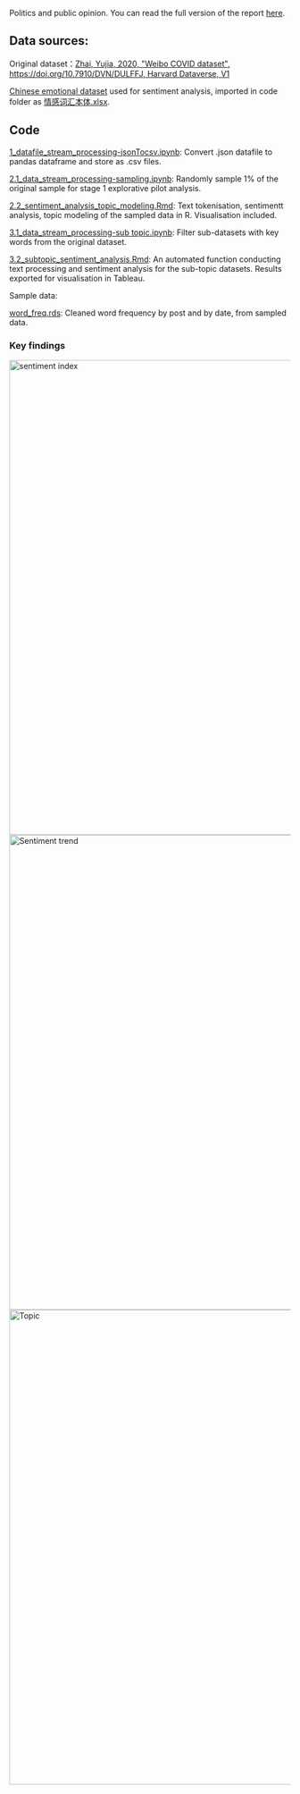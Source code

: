 

Politics and public opinion. You can read the full version of the report [here](https://github.com/Yvonne27Jin/POLI3115/blob/main/Final%20Research%20Proposal.pdf).

## Data sources:

Original dataset：[Zhai, Yujia, 2020, "Weibo COVID dataset", https://doi.org/10.7910/DVN/DULFFJ, Harvard Dataverse, V1](https://dataverse.harvard.edu/dataset.xhtml?persistentId=doi:10.7910/DVN/DULFFJ)

[Chinese emotional dataset](http://ir.dlut.edu.cn/info/1013/1142.htm) used for sentiment analysis, imported in code folder as [情感词汇本体.xlsx](https://github.com/Yvonne27Jin/POLI3115/blob/main/code/情感词汇本体.xlsx).



## Code

[1_datafile_stream_processing-jsonTocsv.ipynb](https://github.com/Yvonne27Jin/POLI3115/blob/main/code/1_datafile_stream_processing-jsonTocsv.ipynb): Convert .json datafile to pandas dataframe and store as .csv files.

[2.1_data_stream_processing-sampling.ipynb](https://github.com/Yvonne27Jin/POLI3115/blob/main/code/2.1_data_stream_processing-sampling.ipynb): Randomly sample 1% of the original sample for stage 1 explorative pilot analysis.

[2.2_sentiment_analysis_topic_modeling.Rmd](https://github.com/Yvonne27Jin/POLI3115/blob/main/code/2.2_sentiment_analysis_topic_modeling.Rmd): Text tokenisation, sentimentt analysis, topic modeling of the sampled data in R. Visualisation included.

[3.1_data_stream_processing-sub topic.ipynb](https://github.com/Yvonne27Jin/POLI3115/blob/main/code/3.1_data_stream_processing-subtopic.ipynb): Filter sub-datasets with key words from the original dataset.

[3.2_subtopic_sentiment_analysis.Rmd](https://github.com/Yvonne27Jin/POLI3115/blob/main/code/3.2_subtopic_sentiment_analysis.Rmd): An automated function conducting text processing and sentiment analysis for the sub-topic datasets. Results exported for visualisation in Tableau.



Sample data:

[word_freq.rds](https://github.com/Yvonne27Jin/POLI3115/blob/main/code/word_freq.rds): Cleaned word frequency by post and by date, from sampled data.

### Key findings
<img width="850" alt="sentiment index" src="https://github.com/user-attachments/assets/68f53705-4301-41b8-bd35-11dc6660ccf1">

<img width="850" alt="Sentiment trend" src="https://github.com/user-attachments/assets/2c427768-f39d-4f1d-9313-675718ec38be">

<img width="850" alt="Topic" src="https://github.com/user-attachments/assets/0e3c582b-8c4c-4a1a-8f95-0e0fb7fff54c">


